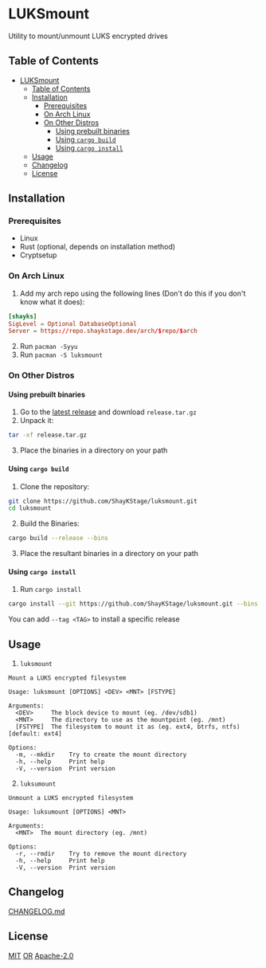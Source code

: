 # LUKSmount

Utility to mount/unmount LUKS encrypted drives

## Table of Contents

- [LUKSmount](#luksmount)
  - [Table of Contents](#table-of-contents)
  - [Installation](#installation)
    - [Prerequisites](#prerequisites)
    - [On Arch Linux](#on-arch-linux)
    - [On Other Distros](#on-other-distros)
      - [Using prebuilt binaries](#using-prebuilt-binaries)
      - [Using `cargo build`](#using-cargo-build)
      - [Using `cargo install`](#using-cargo-install)
  - [Usage](#usage)
  - [Changelog](#changlog)
  - [License](#license)

## Installation

### Prerequisites

- Linux
- Rust (optional, depends on installation method)
- Cryptsetup

### On Arch Linux

1. Add my arch repo using the following lines (Don't do this if you don't know what it does):

```conf
[shayks]
SigLevel = Optional DatabaseOptional
Server = https://repo.shaykstage.dev/arch/$repo/$arch
```

2. Run `pacman -Syyu`
3. Run `pacman -S luksmount`

### On Other Distros

#### Using prebuilt binaries

1. Go to the [latest release](https://github.com/ShayKStage/luksmount/releases/latest) and download `release.tar.gz`
2. Unpack it:

```bash
tar -xf release.tar.gz
```

3. Place the binaries in a directory on your path

#### Using `cargo build`

1. Clone the repository:

```bash
git clone https://github.com/ShayKStage/luksmount.git
cd luksmount
```

2. Build the Binaries:

```bash
cargo build --release --bins
```

3. Place the resultant binaries in a directory on your path

#### Using `cargo install`

1. Run `cargo install`

```bash
cargo install --git https://github.com/ShayKStage/luksmount.git --bins
```

You can add `--tag <TAG>` to install a specific release

## Usage

1. `luksmount`

```
Mount a LUKS encrypted filesystem

Usage: luksmount [OPTIONS] <DEV> <MNT> [FSTYPE]

Arguments:
  <DEV>     The block device to mount (eg. /dev/sdb1)
  <MNT>     The directory to use as the mountpoint (eg. /mnt)
  [FSTYPE]  The filesystem to mount it as (eg. ext4, btrfs, ntfs) [default: ext4]

Options:
  -m, --mkdir    Try to create the mount directory
  -h, --help     Print help
  -V, --version  Print version
```

2. `luksumount`

```
Unmount a LUKS encrypted filesystem

Usage: luksumount [OPTIONS] <MNT>

Arguments:
  <MNT>  The mount directory (eg. /mnt)

Options:
  -r, --rmdir    Try to remove the mount directory
  -h, --help     Print help
  -V, --version  Print version
```

## Changelog

[CHANGELOG.md](CHANGELOG.md)

## License

[MIT](https://choosealicense.com/licenses/mit/) [OR](https://spdx.github.io/spdx-spec/v2.3/SPDX-license-expressions/#d42-disjunctive-or-operator) [Apache-2.0](https://choosealicense.com/licenses/apache-2.0/)
